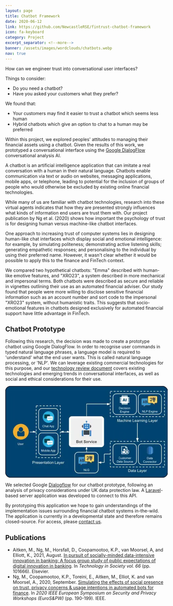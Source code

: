 ```yaml
---
layout: page
title: Chatbot Framework
date: 2020-06-12
link: https://github.com/NewcastleRSE/fintrust-chatbot-framework
icon: fa-keyboard
category: Project
excerpt_separator: <!--more-->
banner: /assets/images/wordclouds/chatbots.webp
nav: true
---
```


How can we engineer trust into conversational user interfaces? 

Things to consider:
 * Do you need a chatbot? 
 * Have you asked your customers what they prefer?

We found that:
 * Your customers may find it easier to trust a chatbot which seems less human
 * Hybrid chatbots which give an option to chat to a human may be preferred

<!--more-->

Within this project, we explored peoples' attitudes to managing their financial assets using a chatbot. Given the results of this work, we prototyped a conversational interface using the [Google DialogFlow](https://cloud.google.com/dialogflow/) conversational analysis AI.

A chatbot is an artificial intelligence application that can imitate a real conversation with a human in their natural language. Chatbots enable communication via text or audio on websites, messaging applications, mobile apps, or telephone, leading to potential for the inclusion of groups of people who would otherwise be excluded by existing online financial technologies.

While many of us are familiar with chatbot technologies, research into these virtual agents indicates that how they are presented strongly influences what kinds of information end users are trust them with. Our project publication by Ng et al. (2020) shows how important the psychology of trust is for designing human versus machine-like chatbot interfaces.

One approach to increasing trust of computer systems lies in designing human-like chat interfaces which display social and emotional intelligence: for example, by simulating politeness; demonstrating active listening skills; generating empathetic responses; and personalising to the individual by using their preferred name. However, it wasn't clear whether it would be possible to apply this to the finance and FinTech context.

We compared two hypothetical chatbots: "Emma" described with human-like emotive features, and "XRO23", a system described in more mechanical and impersonal terms. Both chatbots were described as secure and reliable in vignettes outlining their use as an automated financial adviser. Our study found that people were more willing to disclose sensitive financial information such as an account number and sort code to the impersonal "XRO23" system, without humanistic traits. This suggests that socio-emotional features in chatbots designed exclusively for automated financial support have little advantage in FinTech.


## Chatbot Prototype

Following this research, the decision was made to create a prototype chatbot using Google DialogFlow. In order to recognise user commands in typed natural language phrases, a language model is required to 'understand' what the end user wants. This is called natural language processing, or 'NLP'. We can leverage existing commercial technologies for this purpose, and our [technology review document](/assets/pdf/Chatbot%20Technology%20Review.pdf) covers existing technologies and emerging trends in conversational interfaces, as well as social and ethical considerations for their use.

<img src="/assets/images/chatbot.webp" style="max-width: 512px; margin: 0 auto; display:block;"/>


We selected Google [Dialogflow](https://cloud.google.com/dialogflow/) for our chatbot prototype, following an analysis of privacy considerations under UK data protection law. A [Laravel](https://laravel.com/)-based server application was developed to connect to this API.

By prototyping this application we hope to gain understandings of the implementation issues surrounding  financial chatbot systems in-the-wild. The application is currently in a developmental state and therefore remains closed-source. For access, please [contact us](/contact.html).


## Publications

* Aitken, M., Ng, M., Horsfall, D., Coopamootoo, K.P., van Moorsel, A, and Elliott, K., 2021, August. [In pursuit of socially-minded data-intensive innovation in banking: A focus group study of public expectations of digital innovation in banking](/publication/2021/07/02/In-pursuit-of-socially-minded-data-intensive-innovation-in-banking.html). In *Technology in Society vol. 66* (pp. 101666). Elsevier. 
* Ng, M., Coopamootoo, K.P., Toreini, E., Aitken, M., Elliot, K. and van Moorsel, A., 2020, September. [Simulating the effects of social presence on trust, privacy concerns & usage intentions in automated bots for finance](/publication/2020/06/27/Simulating-the-Effects-of-Social-Presence-on-Trust.html). In *2020 IEEE European Symposium on Security and Privacy Workshops (EuroS&PW)* (pp. 190-199). IEEE.
